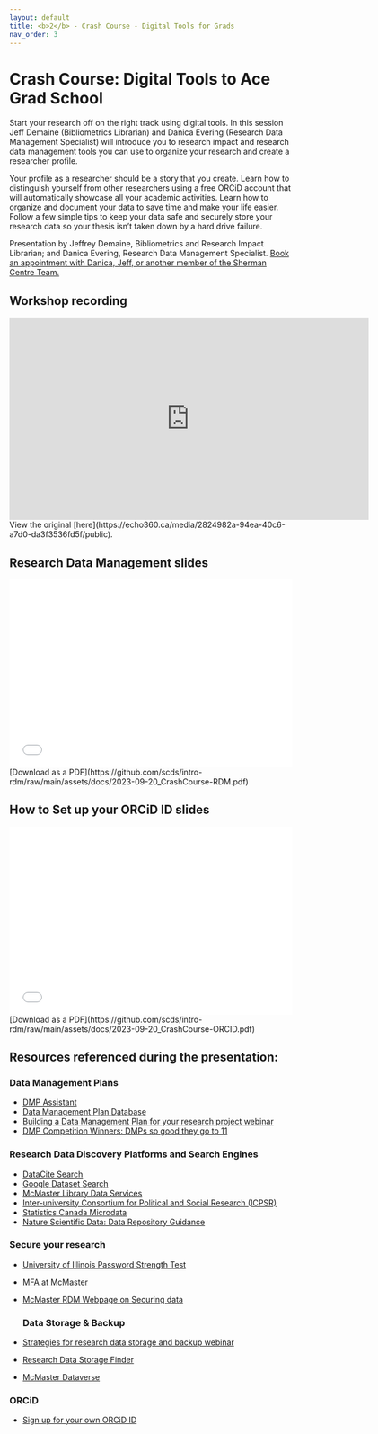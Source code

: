 ```yaml
---
layout: default
title: <b>2</b> - Crash Course - Digital Tools for Grads
nav_order: 3
---
```


# Crash Course: Digital Tools to Ace Grad School

Start your research off on the right track using digital tools. In this session Jeff Demaine (Bibliometrics Librarian) and Danica Evering (Research Data Management Specialist) will introduce you to research impact and research data management tools you can use to organize your research and create a researcher profile. 

Your profile as a researcher should be a story that you create. Learn how to distinguish yourself from other researchers using a free ORCiD account that will automatically showcase all your academic activities. 
Learn how to organize and document your data to save time and make your life easier. Follow a few simple tips to keep your data safe and securely store your research data so your thesis isn’t taken down by a hard drive failure.

Presentation by Jeffrey Demaine, Bibliometrics and Research Impact Librarian; and Danica Evering, Research Data Management Specialist.
[Book an appointment with Danica, Jeff, or another member of the Sherman Centre Team.](https://libcal.mcmaster.ca/appointments/)

## Workshop recording
<iframe height="360" width="640" allowfullscreen frameborder=0 src="https://echo360.ca/media/2824982a-94ea-40c6-a7d0-da3f3536fd5f/public"></iframe>
View the original [here](https://echo360.ca/media/2824982a-94ea-40c6-a7d0-da3f3536fd5f/public).

## Research Data Management slides
<div style="position:relative;padding-top:66.25%;">
<iframe src="//docs.google.com/viewer?url=https://github.com/scds/intro-rdm/raw/main/assets/docs/2023-09-20_CrashCourse-RDM.pdf?dl=0&hl=en_US&embedded=true" class="gde-frame" style="position:absolute;top:0;left:0;width:100%;height:100%;border:none;" scrolling="no"></iframe>
</div>
[Download as a PDF](https://github.com/scds/intro-rdm/raw/main/assets/docs/2023-09-20_CrashCourse-RDM.pdf)
<br>

## How to Set up your ORCiD ID slides
<div style="position:relative;padding-top:66.25%;">
<iframe src="//docs.google.com/viewer?url=https://github.com/scds/intro-rdm/raw/main/assets/docs/2023-09-20_CrashCourse-ORCID.pdf?dl=0&hl=en_US&embedded=true" class="gde-frame" style="position:absolute;top:0;left:0;width:100%;height:100%;border:none;" scrolling="no"></iframe>
</div>
[Download as a PDF](https://github.com/scds/intro-rdm/raw/main/assets/docs/2023-09-20_CrashCourse-ORCID.pdf)
<br>

## Resources referenced during the presentation:

### Data Management Plans
* [DMP Assistant](https://dmp-pgd.ca/)
* [Data Management Plan Database](https://rdm.mcmaster.ca/dmps)
* [Building a Data Management Plan for your research project webinar](scds.github.io/intro-rdm/dmp)
* [DMP Competition Winners: DMPs so good they go to 11](https://blog.dmptool.org/2021/05/19/dmp-competition-winners-dmps-so-good-they-go-to-11/)

### Research Data Discovery Platforms and Search Engines
* [DataCite Search](https://search.datacite.org/)
* [Google Dataset Search](https://datasetsearch.research.google.com/)
* [McMaster Library Data Services](https://library.mcmaster.ca/services/data-services)
* [Inter-university Consortium for Political and Social Research (ICPSR)](https://www.icpsr.umich.edu/)
* [Statistics Canada Microdata](https://www.statcan.gc.ca/en/microdata)
* [Nature Scientific Data: Data Repository Guidance](https://www.nature.com/sdata/policies/repositories)

### Secure your research
* [University of Illinois Password Strength Test](https://www.uic.edu/apps/strong-password/)
* [MFA at McMaster](https://office365.mcmaster.ca/mfa/)
* [McMaster RDM Webpage on Securing data](https://rdm.mcmaster.ca/secure)

  ### Data Storage & Backup
* [Strategies for research data storage and backup webinar](storage)
* [Research Data Storage Finder](https://u.mcmaster.ca/storagefinder)
* [McMaster Dataverse](https://borealisdata.ca/dataverse/mcmaster)

### ORCiD
* [Sign up for your own ORCiD ID](https://orcid.org/register)
